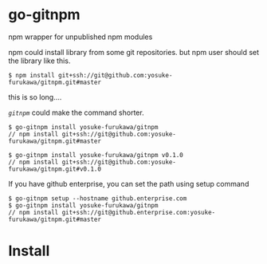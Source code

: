 go-gitnpm
======================

npm wrapper for unpublished npm modules

npm could install library from some git repositories.
but npm user should set the library like this.

```shell
$ npm install git+ssh://git@github.com:yosuke-furukawa/gitnpm.git#master
```

this is so long....

*`gitnpm`* could make the command shorter.

```shell
$ go-gitnpm install yosuke-furukawa/gitnpm
// npm install git+ssh://git@github.com:yosuke-furukawa/gitnpm.git#master
```

```shell
$ go-gitnpm install yosuke-furukawa/gitnpm v0.1.0
// npm install git+ssh://git@github.com:yosuke-furukawa/gitnpm.git#v0.1.0
```

If you have github enterprise, you can set the path using setup command

```shell
$ go-gitnpm setup --hostname github.enterprise.com
$ go-gitnpm install yosuke-furukawa/gitnpm
// npm install git+ssh://git@github.enterprise.com:yosuke-furukawa/gitnpm.git#master
```

Install
======================
